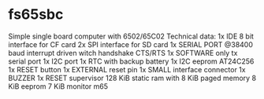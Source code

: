# fs65sbc
Simple single board computer with 6502/65C02
Technical data:
1x IDE 8 bit interface for CF card
2x SPI interface for SD card
1x SERIAL PORT @38400 baud interrupt driven witch handshake CTS/RTS
1x SOFTWARE only tx serial port
1x I2C port
1x RTC with backup battery
1x I2C eeprom AT24C256
1x RESET button
1x EXTERNAL reset pin
1x SMALL interface connector
1x BUZZER
1x RESET supervisor
128 KiB static ram with 8 KiB paged memory
8 KiB eeprom
7 KiB monitor m65
